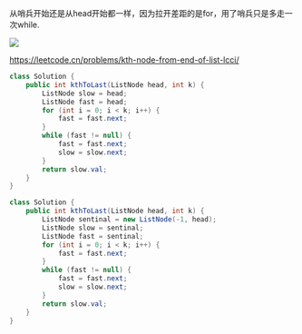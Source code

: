 从哨兵开始还是从head开始都一样，因为拉开差距的是for，用了哨兵只是多走一次while.

![](https://pic.leetcode-cn.com/8fc9ef022554d2a062db6a70d5199dbbb2a154ba1e64f0f697319bb0ef9ac680.png)

https://leetcode.cn/problems/kth-node-from-end-of-list-lcci/
```java
class Solution {
    public int kthToLast(ListNode head, int k) {
        ListNode slow = head;
        ListNode fast = head;
        for (int i = 0; i < k; i++) {
            fast = fast.next;
        }
        while (fast != null) {
            fast = fast.next;
            slow = slow.next;
        }
        return slow.val;
    }
}

class Solution {
    public int kthToLast(ListNode head, int k) {
        ListNode sentinal = new ListNode(-1, head);
        ListNode slow = sentinal;
        ListNode fast = sentinal;
        for (int i = 0; i < k; i++) {
            fast = fast.next;
        }
        while (fast != null) {
            fast = fast.next;
            slow = slow.next;
        }
        return slow.val;
    }
}
```
